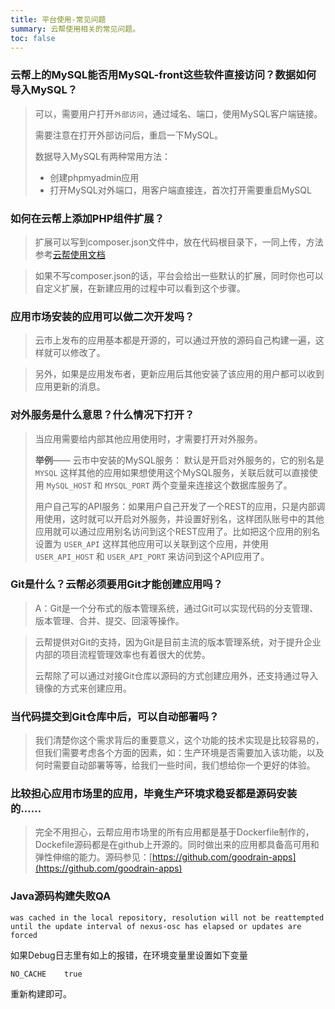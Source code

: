 ```yaml
---
title: 平台使用-常见问题
summary: 云帮使用相关的常见问题。
toc: false
---
```


<div id="toc"></div>

### 云帮上的MySQL能否用MySQL-front这些软件直接访问？数据如何导入MySQL？

>
> 可以，需要用户打开`外部访问`，通过域名、端口，使用MySQL客户端链接。
>
> 需要注意在打开外部访问后，重启一下MySQL。
>
> 数据导入MySQL有两种常用方法：
>
> - 创建phpmyadmin应用
> - 打开MySQL对外端口，用客户端直接连，首次打开需要重启MySQL

### 如何在云帮上添加PHP组件扩展？

>
> 扩展可以写到composer.json文件中，放在代码根目录下，一同上传，方法参考[云帮使用文档](/docs/stable/user-lang-docs/php/lang-php-overview.html)

> 如果不写composer.json的话，平台会给出一些默认的扩展，同时你也可以自定义扩展，在新建应用的过程中可以看到这个步骤。

### 应用市场安装的应用可以做二次开发吗？

> 
> 云市上发布的应用基本都是开源的，可以通过开放的源码自己构建一遍，这样就可以修改了。

> 另外，如果是应用发布者，更新应用后其他安装了该应用的用户都可以收到应用更新的消息。

### 对外服务是什么意思？什么情况下打开？

> 当应用需要给内部其他应用使用时，才需要打开对外服务。
>
> **举例**——
> 云市中安装的MySQL服务： 默认是开启对外服务的，它的别名是 `MYSQL` 这样其他的应用如果想使用这个MySQL服务，关联后就可以直接使用 `MySQL_HOST` 和 `MYSQL_PORT` 两个变量来连接这个数据库服务了。
>
> 用户自己写的API服务：如果用户自己开发了一个REST的应用，只是内部调用使用，这时就可以开启对外服务，并设置好别名，这样团队账号中的其他应用就可以通过应用别名访问到这个REST应用了。比如把这个应用的别名设置为 `USER_API` 这样其他应用可以关联到这个应用，并使用 `USER_API_HOST` 和 `USER_API_PORT` 来访问到这个API应用了。


### Git是什么？云帮必须要用Git才能创建应用吗？

> A：Git是一个分布式的版本管理系统，通过Git可以实现代码的分支管理、版本管理、合并、提交、回滚等操作。

> 云帮提供对Git的支持，因为Git是目前主流的版本管理系统，对于提升企业内部的项目流程管理效率也有着很大的优势。
>
> 云帮除了可以通过对接Git仓库以源码的方式创建应用外，还支持通过导入镜像的方式来创建应用。

### 当代码提交到Git仓库中后，可以自动部署吗？

> 我们清楚你这个需求背后的重要意义，这个功能的技术实现是比较容易的，但我们需要考虑各个方面的因素，如：生产环境是否需要加入该功能，以及何时需要自动部署等等，给我们一些时间，我们想给你一个更好的体验。

### 比较担心应用市场里的应用，毕竟生产环境求稳妥都是源码安装的……

> 完全不用担心，云帮应用市场里的所有应用都是基于Dockerfile制作的，Dockefile源码都是在github上开源的。同时做出来的应用都具备高可用和弹性伸缩的能力。源码参见：[https://github.com/goodrain-apps](https://github.com/goodrain-apps)

### Java源码构建失败QA

```
was cached in the local repository, resolution will not be reattempted until the update interval of nexus-osc has elapsed or updates are forced
```
如果Debug日志里有如上的报错，在环境变量里设置如下变量
```
NO_CACHE	true
```
重新构建即可。
